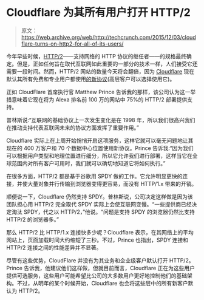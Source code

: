 # Cloudflare 为其所有用户打开 HTTP/2 

> 原文：<https://web.archive.org/web/http://techcrunch.com/2015/12/03/cloudflare-turns-on-http2-for-all-of-its-users/>

今年早些时候，[HTTP/2](https://web.archive.org/web/20230129233533/https://en.wikipedia.org/wiki/HTTP/2)——支持网络的 HTTP 协议的继任者——的规格最终确定。但是，正如任何旨在取代互联网如此重要的一部分的技术一样，人们接受它还需要一段时间。然而，HTTP/2 网站的数量今天将会翻倍，因为 [Cloudflare](https://web.archive.org/web/20230129233533/http://cloudflare.com/) 现在默认其所有免费和专业用户都使用[的新协议](https://web.archive.org/web/20230129233533/https://www.cloudflare.com/http2/)(高层客户可以选择使用它)。

正如 CloudFlare 首席执行官 Matthew Prince 告诉我的那样，该公司认为这一举措意味着它现在将为 Alexa 排名前 100 万的网站中 75%的 HTTP/2 部署提供支持。

普林斯说:“互联网的基础协议上一次发生变化是在 1998 年，所以我们很高兴我们在推动支持代表互联网未来的协议方面发挥了重要作用。”

Cloudflare 实际上在上周开始悄悄开启这项服务，这样它就可以毫无问题地让其现在的 400 万客户和 70 个数据中心位置使用新协议。Prince 告诉我:“因为我们可以根据用户类型和地理位置进行细分，所以它允许我们进行部署，这样当它在全球范围内对所有客户可用时，我们就可以确切地知道它将如何执行。”

在很多方面，HTTP/2 都是基于谷歌用 SPDY 做的工作。它允许明显更快的连接，并使大量对象并行传输到浏览器变得更容易，而没有 HTTP/1.x 带来的开销。

顺便说一下，Cloudflare 仍然支持 SPDY。普林斯说，公司决定这样做是因为该团队担心用 HTTP/2 完全取代 SPDY 实际上会使互联网变慢。“一些提供商已经决定淘汰 SPDY，代之以 HTTP/2，”他说。“问题是支持 SPDY 的浏览器仍然比支持 HTTP/2 的浏览器多。”

那么 HTTP/2 比 HTTP/1.x 连接快多少呢？Cloudflare 表示，在其网络上的平均网站上，页面加载时间大约缩短了三秒。不过，Prince 也指出，SPDY 连接和 HTTP/2 连接之间的性能差异并不显著。

尽管有这些优势，CloudFlare 并没有为其业务和企业级客户默认打开 HTTP/2。Prince 告诉我，他建议他们这样做，但就目前而言，Cloudflare 正在为这些用户提供可选服务，这些用户可能希望比公司的大多数用户更好地控制他们的基础架构。不过，从明年的某个时候开始，Cloudflare 也会将这些层中的所有新客户默认为 HTTP/2。